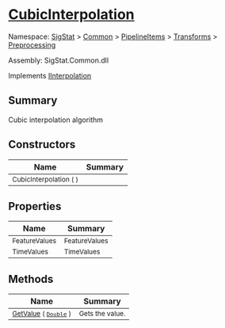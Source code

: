 # [CubicInterpolation](./CubicInterpolation.md)

Namespace: [SigStat]() > [Common](./../../../README.md) > [PipelineItems]() > [Transforms]() > [Preprocessing](./README.md)

Assembly: SigStat.Common.dll

Implements [IInterpolation](./IInterpolation.md)

## Summary
Cubic interpolation algorithm

## Constructors

| Name | Summary | 
| --- | --- | 
| <sub>CubicInterpolation (  )</sub><div style="z-index: 1; position: absolute;"><img width=200 style="max-height:100%;max-width:100%;"/></div>| <sub></sub>| <br>


## Properties

| Name | Summary | 
| --- | --- | 
| <sub>FeatureValues</sub><div style="z-index: 1; position: absolute;"><img width=200 style="max-height:100%;max-width:100%;"/></div>| <sub>FeatureValues</sub>| <br>
| <sub>TimeValues</sub><div style="z-index: 1; position: absolute;"><img width=200 style="max-height:100%;max-width:100%;"/></div>| <sub>TimeValues</sub>| <br>


## Methods

| Name | Summary | 
| --- | --- | 
| <sub>[GetValue](./Methods/CubicInterpolation-100663729.md) ( [`Double`](https://docs.microsoft.com/en-us/dotnet/api/System.Double) )</sub><div style="z-index: 1; position: absolute;"><img width=200 style="max-height:100%;max-width:100%;"/></div>| <sub>Gets the value.</sub>| <br>


